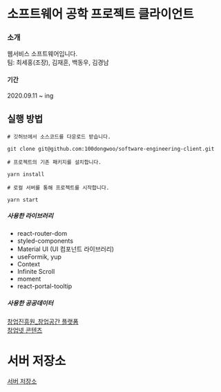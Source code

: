 # 소프트웨어 공학 프로젝트 클라이언트 
### 소개
웹서비스 소프트웨어입니다. <br/>
팀: 최세홍(조장), 김재훈, 백동우, 김경남
#### 기간
2020.09.11 ~ ing

## 실행 방법 
```
# 깃허브에서 소스코드를 다운로드 받습니다.

git clone git@github.com:100dongwoo/software-engineering-client.git

# 프로젝트의 기존 패키지를 설치합니다.

yarn install

# 로컬 서버를 통해 프로젝트를 시작합니다.

yarn start

```
##### 사용한 라이브러리
- react-router-dom
- styled-components
- Material UI (UI 컴포넌트 라이브러리)
- useFormik, yup
- Context
- Infinite Scroll
- moment
- react-portal-tooltip

##### 사용한 공공데이터
[창업진흥원_창업공간 플랫폼](https://www.data.go.kr/data/15043133/openapi.do) <br/>
[창업넷 콘텐츠](https://www.data.go.kr/data/15001174/openapi.do)
# 서버 저장소

[서버 저장소](https://github.com/kimja7045/software-engineering-server)
